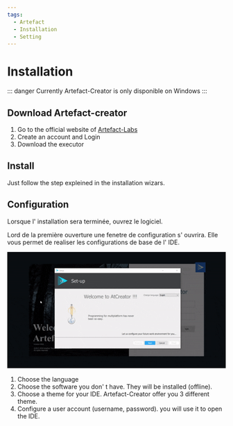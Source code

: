 ```yaml
---
tags:
  - Artefact
  - Installation
  - Setting
---
```


# Installation
::: danger
Currently Artefact-Creator is only disponible on Windows
:::

## Download Artefact-creator
1. Go to the official website of [Artefact-Labs]()
2. Create an account and Login
3. Download the executor

## Install
Just follow the step expleined in the installation wizars.

## Configuration
Lorsque l' installation sera terminée, ouvrez le logiciel.

Lord de la première ouverture une fenetre de configuration s' ouvrira. Elle vous permet de realiser les configurations de base de l' IDE.

![alt text](./1.gif "Setting 1")
1. Choose the language
2. Choose the software you don' t have. They will be installed (offline).
3. Choose a theme for your IDE. Artefact-Creator offer you 3 different theme.
4. Configure a user account (username, password). you will use it to open the IDE.
